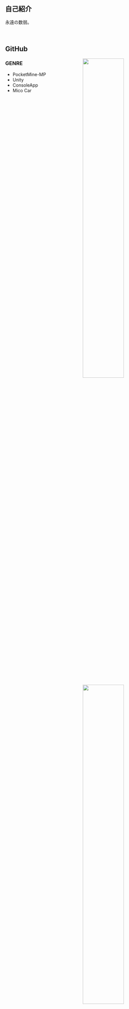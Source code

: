 ## 自己紹介
永遠の数弱。<br>
<br>
<br>

## GitHub
<a href="stat">
  <img src="https://github-readme-stats.vercel.app/api?username=rark7040&show_icons=true&theme=react&count_private=true&include_all_commits=true" width=51% align="right" />
  <img src="https://github-readme-stats.vercel.app/api/top-langs/?username=rark7040&layout=compact&theme=react" width=51% align="right"/>
</a>

### GENRE
  - PocketMine-MP
  - Unity
  - ConsoleApp
  - Mico Car 
 
<table>
<tr><td>№<td>色<td>値
<tr><td>1<td bgcolor=white>white<td>#ffffff
<tr><td>2<td bgcolor=black><font color=white>black<td>#000000
<tr><td>3<td bgcolor=red><font color=white>red<td>#ff0000
<tr><td>4<td bgcolor=blue><font color=white>blue<td>#0000ff
<tr><td>5<td bgcolor=yellow>yellow<td>#ffff00
<tr><td>6<td bgcolor=green><font color=white>green<td>#008000
<tr><td>7<td bgcolor=orange>orange<td>#ffa500
<tr><td>8<td bgcolor=pink>pink<td>#ffc0cb
</table>


<a href="graph">
  <img src="https://activity-graph.herokuapp.com/graph?username=rark7040&theme=react-dark" width=100%/>
</a>
